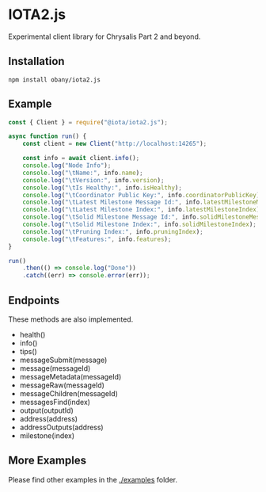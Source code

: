 # IOTA2.js

Experimental client library for Chrysalis Part 2 and beyond.

## Installation

```shell
npm install obany/iota2.js
```

## Example

```js
const { Client } = require("@iota/iota2.js");

async function run() {
    const client = new Client("http://localhost:14265");

    const info = await client.info();
    console.log("Node Info");
    console.log("\tName:", info.name);
    console.log("\tVersion:", info.version);
    console.log("\tIs Healthy:", info.isHealthy);
    console.log("\tCoordinator Public Key:", info.coordinatorPublicKey);
    console.log("\tLatest Milestone Message Id:", info.latestMilestoneMessageId);
    console.log("\tLatest Milestone Index:", info.latestMilestoneIndex);
    console.log("\tSolid Milestone Message Id:", info.solidMilestoneMessageId);
    console.log("\tSolid Milestone Index:", info.solidMilestoneIndex);
    console.log("\tPruning Index:", info.pruningIndex);
    console.log("\tFeatures:", info.features);
}

run()
    .then(() => console.log("Done"))
    .catch((err) => console.error(err));
```

## Endpoints

These methods are also implemented.

* health()
* info()
* tips()
* messageSubmit(message)
* message(messageId)
* messageMetadata(messageId)
* messageRaw(messageId)
* messageChildren(messageId)
* messagesFind(index)
* output(outputId)
* address(address)
* addressOutputs(address)
* milestone(index)

## More Examples

Please find other examples in the [./examples](./examples) folder.